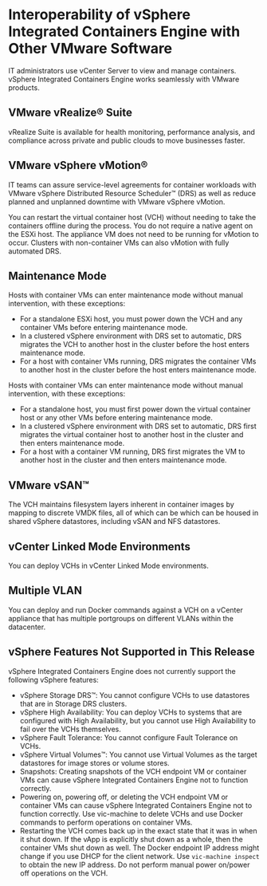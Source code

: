 # Interoperability of vSphere Integrated Containers Engine with Other VMware Software
IT administrators use vCenter Server to view and manage containers. vSphere Integrated Containers Engine works seamlessly with VMware products. 

## VMware vRealize&reg; Suite 
vRealize Suite is available for health monitoring, performance analysis, and compliance across private and public clouds to move businesses faster.

## VMware vSphere vMotion&reg;  

IT teams can assure service-level agreements for container workloads with VMware vSphere Distributed Resource Scheduler&trade; (DRS) as well as reduce planned and unplanned downtime with VMware vSphere vMotion.

You can restart the virtual container host (VCH) without needing to take the containers offline during the process. You do not require a native agent on the ESXi host. The appliance VM does not need to be running for vMotion to occur. Clusters with non-container VMs can also vMotion with fully automated DRS.

## Maintenance Mode ##
Hosts with container VMs can enter maintenance mode without manual intervention, with these exceptions:

- For a standalone ESXi host, you must power down the VCH and any container VMs before entering maintenance mode. 
- In a clustered vSphere environment with DRS set to automatic, DRS migrates the VCH to another host in the cluster before the host enters maintenance mode. 
- For a host with container VMs running, DRS migrates the container VMs to another host in the cluster before the host enters maintenance mode.

Hosts with container VMs can enter maintenance mode without manual intervention, with these exceptions:

- For a standalone host, you must first power down the virtual container host or any other VMs before entering maintenance mode. 
- In a clustered vSphere environment with DRS set to automatic, DRS first migrates the virtual container host to another host in the cluster and then enters maintenance mode. 
- For a host with a container VM running, DRS first migrates the VM to another host in the cluster and then enters maintenance mode.

## VMware vSAN&trade;
The VCH maintains filesystem layers inherent in container images by mapping to discrete VMDK files, all of which can be which can be housed in shared vSphere datastores, including vSAN and NFS datastores.

## vCenter Linked Mode Environments
You can deploy VCHs in vCenter Linked Mode environments.

## Multiple VLAN
You can deploy and run Docker commands against a VCH on a vCenter appliance that has multiple portgroups on different VLANs within the datacenter.

<!--
## vSphere Instant Clone
vSphere Integrated Containers Engine allows you to create and run multiple containers rapidly with minimal overhead using vSphere 6 Instant Clone technology, which provisions child VMs forked directly from a parent VM template running a Linux kernel. vSphere Integrated Containers Engine creates the kernel and a few supporting resources to run containers using Photon OS technology.
-->

## vSphere Features Not Supported in This Release
vSphere Integrated Containers Engine does not currently support the following vSphere features:

- vSphere Storage DRS&trade;: You cannot configure VCHs to use datastores that are in Storage DRS clusters.
- vSphere High Availability: You can deploy VCHs to systems that are configured with High Availability, but you cannot use High Availability to fail over the VCHs themselves.
- vSphere Fault Tolerance: You cannot configure Fault Tolerance on VCHs.
- vSphere Virtual Volumes&trade;: You cannot use Virtual Volumes as the target datastores for image stores or volume stores.
- Snapshots: Creating snapshots of the VCH endpoint VM or container VMs can cause vSphere Integrated Containers Engine not to function correctly.
- Powering on, powering off, or deleting the VCH endpoint VM or container VMs can cause vSphere Integrated Containers Engine not to function correctly. Use vic-machine to delete VCHs and use Docker commands to perform operations on container VMs.
- Restarting the VCH comes back up in the exact state that it was in when it shut down.  If the vApp is explicitly shut down as a whole, then the container VMs shut down as well. The Docker endpoint IP address might change if you use DHCP for the client network. Use `vic-machine inspect` to obtain the new IP address. Do not perform manual power on/power off operations on the VCH. 
